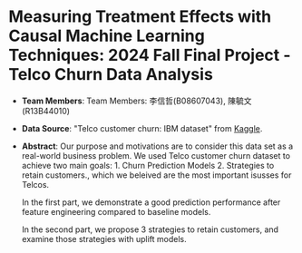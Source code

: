 # Measuring Treatment Effects with Causal Machine Learning Techniques: 2024 Fall Final Project - Telco Churn Data Analysis

* __Team Members__: Team Members: 李信哲(B08607043), 陳毓文(R13B44010)
* __Data Source__: "Telco customer churn: IBM dataset" from [Kaggle](https://www.kaggle.com/datasets/yeanzc/telco-customer-churn-ibm-dataset).
* __Abstract__: Our purpose and motivations are to consider this data set as a real-world business problem. We used Telco customer churn dataset to achieve two main goals: 1. Churn Prediction Models  2. Strategies to retain customers., which we beleived are the most important isusses for Telcos. 

  In the first part, we demonstrate a good prediction performance after feature engineering compared to baseline models.

  In the second part, we propose 3 strategies to retain customers, and examine those strategies with uplift models.



